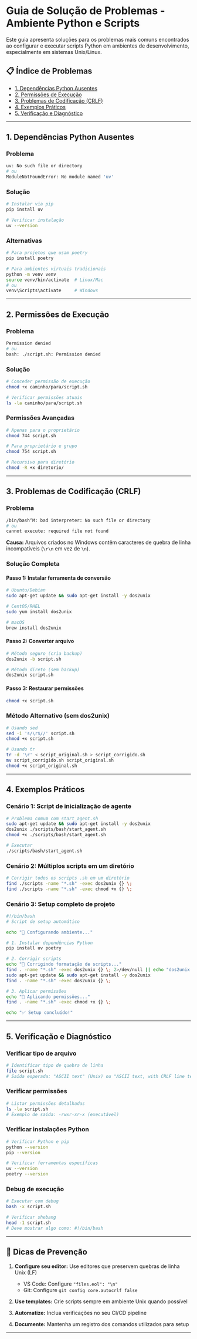 # Guia de Solução de Problemas - Ambiente Python e Scripts

Este guia apresenta soluções para os problemas mais comuns encontrados ao configurar e executar scripts Python em ambientes de desenvolvimento, especialmente em sistemas Unix/Linux.

## 📋 Índice de Problemas

- [1. Dependências Python Ausentes](#1-dependências-python-ausentes)
- [2. Permissões de Execução](#2-permissões-de-execução)
- [3. Problemas de Codificação (CRLF)](#3-problemas-de-codificação-crlf)
- [4. Exemplos Práticos](#4-exemplos-práticos)
- [5. Verificação e Diagnóstico](#5-verificação-e-diagnóstico)

---

## 1. Dependências Python Ausentes

### Problema
```bash
uv: No such file or directory
# ou
ModuleNotFoundError: No module named 'uv'
```

### Solução
```bash
# Instalar via pip
pip install uv

# Verificar instalação
uv --version
```

### Alternativas
```bash
# Para projetos que usam poetry
pip install poetry

# Para ambientes virtuais tradicionais
python -m venv venv
source venv/bin/activate  # Linux/Mac
# ou
venv\Scripts\activate     # Windows
```

---

## 2. Permissões de Execução

### Problema
```bash
Permission denied
# ou
bash: ./script.sh: Permission denied
```

### Solução
```bash
# Conceder permissão de execução
chmod +x caminho/para/script.sh

# Verificar permissões atuais
ls -la caminho/para/script.sh
```

### Permissões Avançadas
```bash
# Apenas para o proprietário
chmod 744 script.sh

# Para proprietário e grupo
chmod 754 script.sh

# Recursivo para diretório
chmod -R +x diretorio/
```

---

## 3. Problemas de Codificação (CRLF)

### Problema
```bash
/bin/bash^M: bad interpreter: No such file or directory
# ou
cannot execute: required file not found
```

**Causa:** Arquivos criados no Windows contêm caracteres de quebra de linha incompatíveis (`\r\n` em vez de `\n`).

### Solução Completa

#### Passo 1: Instalar ferramenta de conversão
```bash
# Ubuntu/Debian
sudo apt-get update && sudo apt-get install -y dos2unix

# CentOS/RHEL
sudo yum install dos2unix

# macOS
brew install dos2unix
```

#### Passo 2: Converter arquivo
```bash
# Método seguro (cria backup)
dos2unix -b script.sh

# Método direto (sem backup)
dos2unix script.sh
```

#### Passo 3: Restaurar permissões
```bash
chmod +x script.sh
```

### Método Alternativo (sem dos2unix)
```bash
# Usando sed
sed -i 's/\r$//' script.sh
chmod +x script.sh

# Usando tr
tr -d '\r' < script_original.sh > script_corrigido.sh
mv script_corrigido.sh script_original.sh
chmod +x script_original.sh
```

---

## 4. Exemplos Práticos

### Cenário 1: Script de inicialização de agente
```bash
# Problema comum com start_agent.sh
sudo apt-get update && sudo apt-get install -y dos2unix
dos2unix ./scripts/bash/start_agent.sh
chmod +x ./scripts/bash/start_agent.sh

# Executar
./scripts/bash/start_agent.sh
```

### Cenário 2: Múltiplos scripts em um diretório
```bash
# Corrigir todos os scripts .sh em um diretório
find ./scripts -name "*.sh" -exec dos2unix {} \;
find ./scripts -name "*.sh" -exec chmod +x {} \;
```

### Cenário 3: Setup completo de projeto
```bash
#!/bin/bash
# Script de setup automático

echo "🔧 Configurando ambiente..."

# 1. Instalar dependências Python
pip install uv poetry

# 2. Corrigir scripts
echo "📝 Corrigindo formatação de scripts..."
find . -name "*.sh" -exec dos2unix {} \; 2>/dev/null || echo "dos2unix não encontrado, instalando..."
sudo apt-get update && sudo apt-get install -y dos2unix
find . -name "*.sh" -exec dos2unix {} \;

# 3. Aplicar permissões
echo "🔐 Aplicando permissões..."
find . -name "*.sh" -exec chmod +x {} \;

echo "✅ Setup concluído!"
```

---

## 5. Verificação e Diagnóstico

### Verificar tipo de arquivo
```bash
# Identificar tipo de quebra de linha
file script.sh
# Saída esperada: "ASCII text" (Unix) ou "ASCII text, with CRLF line terminators" (Windows)
```

### Verificar permissões
```bash
# Listar permissões detalhadas
ls -la script.sh
# Exemplo de saída: -rwxr-xr-x (executável)
```

### Verificar instalações Python
```bash
# Verificar Python e pip
python --version
pip --version

# Verificar ferramentas específicas
uv --version
poetry --version
```

### Debug de execução
```bash
# Executar com debug
bash -x script.sh

# Verificar shebang
head -1 script.sh
# Deve mostrar algo como: #!/bin/bash
```

---

## 🚨 Dicas de Prevenção

1. **Configure seu editor:** Use editores que preservem quebras de linha Unix (LF)
   - VS Code: Configure `"files.eol": "\n"`
   - Git: Configure `git config core.autocrlf false`

2. **Use templates:** Crie scripts sempre em ambiente Unix quando possível

3. **Automatize:** Inclua verificações no seu CI/CD pipeline

4. **Documente:** Mantenha um registro dos comandos utilizados para setup

---